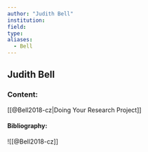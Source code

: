 ```yaml
---
author: "Judith Bell"
institution:
field:
type:
aliases:
  - Bell
---
```


## Judith Bell

### Content:
[[@Bell2018-cz|Doing Your Research Project]]

#### Bibliography:

![[@Bell2018-cz]]
